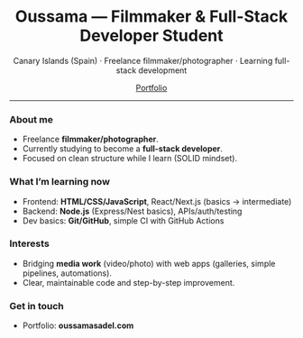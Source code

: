 <h1 align="center">Oussama — Filmmaker & Full-Stack Developer Student</h1>
<p align="center">
Canary Islands (Spain) · Freelance filmmaker/photographer · Learning full-stack development
</p>

<p align="center">
  <a href="https://oussamasadel.com">Portfolio</a>
</p>

---

### About me
- Freelance **filmmaker/photographer**.
- Currently studying to become a **full-stack developer**.
- Focused on clean structure while I learn (SOLID mindset).

### What I’m learning now
- Frontend: **HTML/CSS/JavaScript**, React/Next.js (basics → intermediate)
- Backend: **Node.js** (Express/Nest basics), APIs/auth/testing
- Dev basics: **Git/GitHub**, simple CI with GitHub Actions

### Interests
- Bridging **media work** (video/photo) with web apps (galleries, simple pipelines, automations).
- Clear, maintainable code and step-by-step improvement.

### Get in touch
- Portfolio: **oussamasadel.com**
